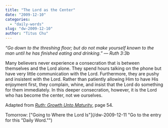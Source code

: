 ```yaml
---
title: "The Lord as the Center"
date: "2009-12-10"
categories: 
  - "daily-words"
slug: "dw-2009-12-10"
author: "Titus Chu"
---
```


_“Go down to the threshing floor; but do not make yourself known to the man until he has finished eating and drinking.” — Ruth 3:3b_

Many believers never experience a consecration that is between themselves and the Lord alone. They spend hours talking on the phone but have very little communication with the Lord. Furthermore, they are pushy and insistent with the Lord. Rather than patiently allowing Him to have His enjoyment first, they complain, whine, and insist that the Lord do something for them immediately. In this deeper consecration, however, it is the Lord who has become the center, not we ourselves.

Adapted from [_Ruth: Growth Unto Maturity_](/book-ruth "Go to the entry for this book."), page 54.

Tomorrow: ["Going to Where the Lord Is"](/dw-2009-12-11 "Go to the entry for this "Daily Word."")
